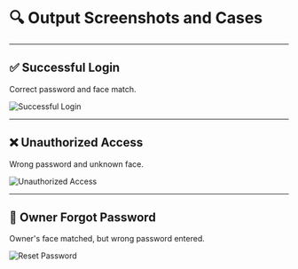 # 🔍 Output Screenshots and Cases

---

## ✅ Successful Login
Correct password and face match.

![Successful Login](output/successful_login.png)

---

## ❌ Unauthorized Access
Wrong password and unknown face.

![Unauthorized Access](output/unauthorized_access.png)

---

## 🔁 Owner Forgot Password
Owner's face matched, but wrong password entered.

![Reset Password](output/reset_password.png)
